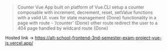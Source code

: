>Counter Vue App built on platform of Vue.CLI
>setup a counter composable with increment, decrement, reset, setValue functions with a valid UI.
>vuex for state management {Done}
>functionality in a page with route - ‘/counter’ {Done}
>other route redirect the user to a 404 page handled by wildcard route {Done}




Hosted link -> https://alt-school-frontend-3nd-semester-exam-project-vue-js.vercel.app/
